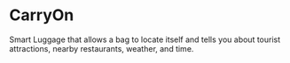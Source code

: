 # CarryOn
Smart Luggage that allows a bag to locate itself and tells you about tourist attractions, nearby restaurants, weather, and time. 
